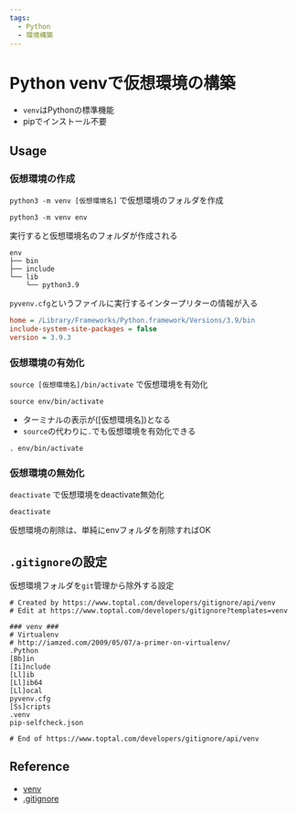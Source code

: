 ```yaml
---
tags:
  - Python
  - 環境構築
---
```


# Python venvで仮想環境の構築

- `venv`はPythonの標準機能
- pipでインストール不要

## Usage

### 仮想環境の作成
`python3 -m venv [仮想環境名]` で仮想環境のフォルダを作成
```
python3 -m venv env
```

実行すると仮想環境名のフォルダが作成される
```
env
├── bin
├── include
└── lib
    └── python3.9
```

`pyvenv.cfg`というファイルに実行するインタープリターの情報が入る
```cfg title="pyvenv.cfg"
home = /Library/Frameworks/Python.framework/Versions/3.9/bin
include-system-site-packages = false
version = 3.9.3
```

### 仮想環境の有効化
`source [仮想環境名]/bin/activate` で仮想環境を有効化
```
source env/bin/activate
```
- ターミナルの表示が([仮想環境名])となる
- `source`の代わりに`.`でも仮想環境を有効化できる
```
. env/bin/activate
```

### 仮想環境の無効化
`deactivate` で仮想環境をdeactivate無効化
```
deactivate
```

仮想環境の削除は、単純にenvフォルダを削除すればOK

## `.gitignore`の設定

仮想環境フォルダを`git`管理から除外する設定

```git
# Created by https://www.toptal.com/developers/gitignore/api/venv
# Edit at https://www.toptal.com/developers/gitignore?templates=venv

### venv ###
# Virtualenv
# http://iamzed.com/2009/05/07/a-primer-on-virtualenv/
.Python
[Bb]in
[Ii]nclude
[Ll]ib
[Ll]ib64
[Ll]ocal
pyvenv.cfg
[Ss]cripts
.venv
pip-selfcheck.json

# End of https://www.toptal.com/developers/gitignore/api/venv
```

## Reference
- [venv](https://docs.python.org/ja/3/library/venv.html)
- [.gitignore](https://www.toptal.com/developers/gitignore/api/venv)